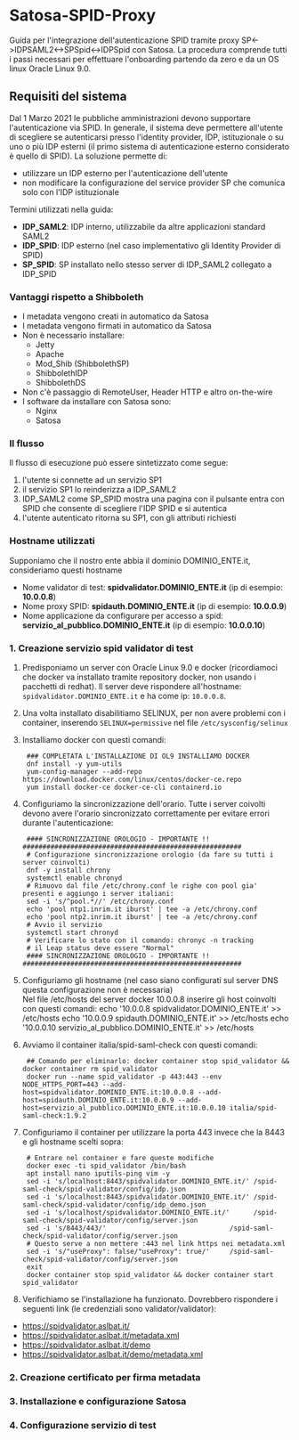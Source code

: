 # Satosa-SPID-Proxy
Guida per l'integrazione dell'autenticazione SPID tramite proxy SP<->IDPSAML2<->SPSpid<->IDPSpid con Satosa. La procedura comprende tutti i passi necessari per effettuare l'onboarding partendo da zero e da un OS linux Oracle Linux 9.0.

## Requisiti del sistema
Dal 1 Marzo 2021 le pubbliche amministrazioni devono supportare l'autenticazione via SPID.
In generale, il sistema deve permettere all'utente di scegliere se autenticarsi presso l'identity provider, IDP, istituzionale o su uno o più IDP esterni (il primo sistema di autenticazione esterno considerato è quello di SPID).
La soluzione permette di:

* utilizzare un IDP esterno per l'autenticazione dell'utente
* non modificare la configurazione del service provider SP che comunica solo con l'IDP istituzionale

Termini utilizzati nella guida:

* **IDP_SAML2**: IDP interno, utilizzabile da altre applicazioni standard SAML2
* **IDP_SPID**: IDP esterno (nel caso implementativo gli Identity Provider di SPID)
* **SP_SPID**: SP installato nello stesso server di IDP_SAML2 collegato a IDP_SPID

### Vantaggi rispetto a Shibboleth

* I metadata vengono creati in automatico da Satosa
* I metadata vengono firmati in automatico da Satosa
* Non è necessario installare:
  * Jetty
  * Apache
  * Mod_Shib (ShibbolethSP)
  * ShibbolethIDP
  * ShibbolethDS
* Non c'è passaggio di RemoteUser, Header HTTP e altro on-the-wire
* I software da installare con Satosa sono:
  * Nginx
  * Satosa

###  Il flusso
Il flusso di esecuzione può essere sintetizzato come segue:

1. l'utente si connette ad un servizio SP1
2. il servizio SP1 lo reinderizza a IDP_SAML2
3. IDP_SAML2 come SP_SPID mostra una pagina con il pulsante entra con SPID che consente di scegliere l'IDP SPID e si autentica
4. l'utente autenticato ritorna su SP1, con gli attributi richiesti

### Hostname utilizzati

Supponiamo che il nostro ente abbia il dominio DOMINIO_ENTE.it, consideriamo questi hostname

* Nome validator di test: **spidvalidator.DOMINIO_ENTE.it** (ip di esempio: **10.0.0.8**)
* Nome proxy SPID: **spidauth.DOMINIO_ENTE.it** (ip di esempio: **10.0.0.9**)
* Nome applicazione da configurare per accesso a spid: **servizio_al_pubblico.DOMINIO_ENTE.it** (ip di esempio: **10.0.0.10**)

### 1. Creazione servizio spid validator di test
1. Predisponiamo un server con Oracle Linux 9.0 e docker (ricordiamoci che docker va installato
tramite repository docker, non usando i pacchetti di redhat). Il server deve rispondere all'hostname:
`spidvalidator.DOMINIO_ENTE.it` e ha come ip: `10.0.0.8`.

2. Una volta installato disabilitiamo SELINUX, per non avere problemi con i container, inserendo `SELINUX=permissive` nel file `/etc/sysconfig/selinux`

3. Installiamo docker con questi comandi:

        ### COMPLETATA L'INSTALLAZIONE DI OL9 INSTALLIAMO DOCKER
        dnf install -y yum-utils
        yum-config-manager --add-repo https://download.docker.com/linux/centos/docker-ce.repo
        yum install docker-ce docker-ce-cli containerd.io

4. Configuriamo la sincronizzazione dell'orario. Tutte i server coivolti devono avere l'orario sincronizzato
correttamente per evitare errori durante l'autenticazione:

        #### SINCRONIZZAZIONE OROLOGIO - IMPORTANTE !! #######################################################
        # Configurazione sincronizzazione orologio (da fare su tutti i server coinvolti)
        dnf -y install chrony
        systemctl enable chronyd
        # Rimuovo dal file /etc/chrony.conf le righe con pool gia' presenti e aggiungo i server italiani:
        sed -i 's/^pool.*//' /etc/chrony.conf
        echo 'pool ntp1.inrim.it iburst' | tee -a /etc/chrony.conf
        echo 'pool ntp2.inrim.it iburst' | tee -a /etc/chrony.conf
        # Avvio il servizio
        systemctl start chronyd
        # Verificare lo stato con il comando: chronyc -n tracking
        # il Leap status deve essere "Normal"
        #### SINCRONIZZAZIONE OROLOGIO - IMPORTANTE !! #######################################################

5. Configuriamo gli hostname (nel caso siano configurati sul server DNS questa configurazione non è necessaria)        
        Nel file /etc/hosts del server docker 10.0.0.8 inserire gli host coinvolti con questi comandi:
        echo '10.0.0.8  spidvalidator.DOMINIO_ENTE.it' >> /etc/hosts
        echo '10.0.0.9  spidauth.DOMINIO_ENTE.it' >> /etc/hosts
        echo '10.0.0.10 servizio_al_pubblico.DOMINIO_ENTE.it' >> /etc/hosts

6. Avviamo il container italia/spid-saml-check con questi comandi:

        ## Comando per eliminarlo: docker container stop spid_validator && docker container rm spid_validator
        docker run --name spid_validator -p 443:443 --env NODE_HTTPS_PORT=443 --add-host=spidvalidator.DOMINIO_ENTE.it:10.0.0.8 --add-host=spidauth.DOMINIO_ENTE.it:10.0.0.9 --add-host=servizio_al_pubblico.DOMINIO_ENTE.it:10.0.0.10 italia/spid-saml-check:1.9.2

7. Configuriamo il container per utilizzare la porta 443 invece che la 8443 e gli hostname scelti sopra:

        # Entrare nel container e fare queste modifiche
        docker exec -ti spid_validator /bin/bash
        apt install nano iputils-ping vim -y
        sed -i 's/localhost:8443/spidvalidator.DOMINIO_ENTE.it/' /spid-saml-check/spid-validator/config/idp.json
        sed -i 's/localhost:8443/spidvalidator.DOMINIO_ENTE.it/' /spid-saml-check/spid-validator/config/idp_demo.json
        sed -i 's/localhost/spidvalidator.DOMINIO_ENTE.it/'      /spid-saml-check/spid-validator/config/server.json
        sed -i 's/8443/443/'                               /spid-saml-check/spid-validator/config/server.json
        # Questo serve a non mettere :443 nel link https nei metadata.xml
        sed -i 's/"useProxy": false/"useProxy": true/'     /spid-saml-check/spid-validator/config/server.json
        exit
        docker container stop spid_validator && docker container start spid_validator

8. Verifichiamo se l'installazione ha funzionato. Dovrebbero rispondere i seguenti link (le credenziali sono validator/validator):
* https://spidvalidator.aslbat.it/
* https://spidvalidator.aslbat.it/metadata.xml
* https://spidvalidator.aslbat.it/demo
* https://spidvalidator.aslbat.it/demo/metadata.xml

### 2. Creazione certificato per firma metadata

### 3. Installazione e configurazione Satosa

### 4. Configurazione servizio di test
